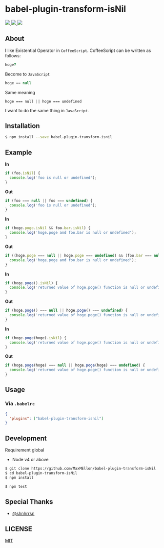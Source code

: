 # babel-plugin-transform-isNil

<a href="https://www.npmjs.com/package/babel-plugin-transform-isnil">
	<img src="https://nodei.co/npm/babel-plugin-transform-isnil.png"/>
</a>
<a href="https://travis-ci.org/MaxMEllon/babel-plugin-transform-isNil">
  <img src="https://travis-ci.org/MaxMEllon/babel-plugin-transform-isNil.svg?branch=master"/>
</a>
<a href="https://github.com/sindresorhus/xo">
  <img src="https://img.shields.io/badge/code_style-XO-5ed9c7.svg"/>
</a>

About
---

I like Existential Operator in `CoffeeScript`.
CoffeeScript can be written as follows:

```coffee
hoge?
```

Become to `JavaScript`

```js
hoge == null
```

Same meaning

```
hoge === null || hoge === undefined
```

I want to do the same thing in `JavaScript`.

Installation
---

```bash
$ npm install --save babel-plugin-transform-isnil
```

Example
---

**In**

```js
if (foo.isNil) {
  console.log('foo is null or undefined');
}
```

**Out**

```js
if (foo === null || foo === undefined) {
  console.log('foo is null or undefined');
}
```

**In**

```js
if (hoge.poge.isNil && foo.bar.isNil) {
  console.log('hoge.poge and foo.bar is null or undefined');
}
```

**Out**

```js
if ((hoge.poge === null || hoge.poge === undefined) && (foo.bar === null || foo.bar === undefined)) {
  console.log('hoge.poge and foo.bar is null or undefined');
}
```

**In**

```js
if (hoge.poge().isNil) {
  console.log('returned value of hoge.poge() function is null or undefined');
}
```

**Out**

```js
if (hoge.poge() === null || hoge.poge() === undefined) {
  console.log('returned value of hoge.poge() function is null or undefined');
}
```

**In**

```js
if (hoge.poge(hoge).isNil) {
  console.log('returned value of hoge.poge() function is null or undefined');
}
```

**Out**

```js
if (hoge.poge(hoge) === null || hoge.poge(hoge) === undefined) {
  console.log('returned value of hoge.poge() function is null or undefined');
}
```

## Usage

### Via `.babelrc`

```json
{
  "plugins": ["babel-plugin-transform-isnil"]
}
```

Development
---
Requirement global

* Node v4 or above

```bash
$ git clone https://github.com/MaxMEllon/babel-plugin-transform-isNil
$ cd babel-plugin-transform-isNil
$ npm install

$ npm test
```

Special Thanks
---
- [@shnhrrsn](https://github.com/shnhrrsn)

LICENSE
---
[MIT](./LICENSE.txt)
